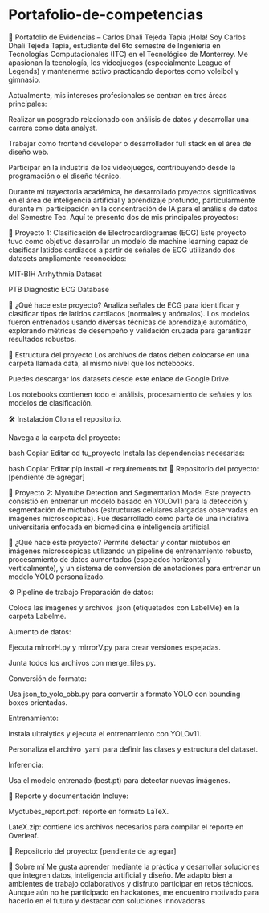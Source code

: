 # Portafolio-de-competencias

📌 Portafolio de Evidencias – Carlos Dhali Tejeda Tapia
¡Hola! Soy Carlos Dhali Tejeda Tapia, estudiante del 6to semestre de Ingeniería en Tecnologías Computacionales (ITC) en el Tecnológico de Monterrey. Me apasionan la tecnología, los videojuegos (especialmente League of Legends) y mantenerme activo practicando deportes como voleibol y gimnasio.

Actualmente, mis intereses profesionales se centran en tres áreas principales:

Realizar un posgrado relacionado con análisis de datos y desarrollar una carrera como data analyst.

Trabajar como frontend developer o desarrollador full stack en el área de diseño web.

Participar en la industria de los videojuegos, contribuyendo desde la programación o el diseño técnico.

Durante mi trayectoria académica, he desarrollado proyectos significativos en el área de inteligencia artificial y aprendizaje profundo, particularmente durante mi participación en la concentración de IA para el análisis de datos del Semestre Tec. Aquí te presento dos de mis principales proyectos:

🚀 Proyecto 1: Clasificación de Electrocardiogramas (ECG)
Este proyecto tuvo como objetivo desarrollar un modelo de machine learning capaz de clasificar latidos cardíacos a partir de señales de ECG utilizando dos datasets ampliamente reconocidos:

MIT-BIH Arrhythmia Dataset

PTB Diagnostic ECG Database

🔎 ¿Qué hace este proyecto?
Analiza señales de ECG para identificar y clasificar tipos de latidos cardíacos (normales y anómalos). Los modelos fueron entrenados usando diversas técnicas de aprendizaje automático, explorando métricas de desempeño y validación cruzada para garantizar resultados robustos.

📁 Estructura del proyecto
Los archivos de datos deben colocarse en una carpeta llamada data, al mismo nivel que los notebooks.

Puedes descargar los datasets desde este enlace de Google Drive.

Los notebooks contienen todo el análisis, procesamiento de señales y los modelos de clasificación.

🛠 Instalación
Clona el repositorio.

Navega a la carpeta del proyecto:

bash
Copiar
Editar
cd tu_proyecto
Instala las dependencias necesarias:

bash
Copiar
Editar
pip install -r requirements.txt
🔗 Repositorio del proyecto: [pendiente de agregar]

🧠 Proyecto 2: Myotube Detection and Segmentation Model
Este proyecto consistió en entrenar un modelo basado en YOLOv11 para la detección y segmentación de miotubos (estructuras celulares alargadas observadas en imágenes microscópicas). Fue desarrollado como parte de una iniciativa universitaria enfocada en biomedicina e inteligencia artificial.

🧬 ¿Qué hace este proyecto?
Permite detectar y contar miotubos en imágenes microscópicas utilizando un pipeline de entrenamiento robusto, procesamiento de datos aumentados (espejados horizontal y verticalmente), y un sistema de conversión de anotaciones para entrenar un modelo YOLO personalizado.

⚙️ Pipeline de trabajo
Preparación de datos:

Coloca las imágenes y archivos .json (etiquetados con LabelMe) en la carpeta Labelme.

Aumento de datos:

Ejecuta mirrorH.py y mirrorV.py para crear versiones espejadas.

Junta todos los archivos con merge_files.py.

Conversión de formato:

Usa json_to_yolo_obb.py para convertir a formato YOLO con bounding boxes orientadas.

Entrenamiento:

Instala ultralytics y ejecuta el entrenamiento con YOLOv11.

Personaliza el archivo .yaml para definir las clases y estructura del dataset.

Inferencia:

Usa el modelo entrenado (best.pt) para detectar nuevas imágenes.

📄 Reporte y documentación
Incluye:

Myotubes_report.pdf: reporte en formato LaTeX.

LateX.zip: contiene los archivos necesarios para compilar el reporte en Overleaf.

🔗 Repositorio del proyecto: [pendiente de agregar]

🧬 Sobre mí
Me gusta aprender mediante la práctica y desarrollar soluciones que integren datos, inteligencia artificial y diseño. Me adapto bien a ambientes de trabajo colaborativos y disfruto participar en retos técnicos. Aunque aún no he participado en hackatones, me encuentro motivado para hacerlo en el futuro y destacar con soluciones innovadoras.
